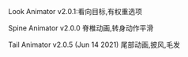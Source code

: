 Look Animator v2.0.1:看向目标,有权重选项

Spine Animator v2.0.0 脊椎动画,转身动作平滑

Tail Animator v2.0.5 (Jun 14 2021) 尾部动画,披风,毛发

